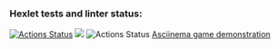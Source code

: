 ### Hexlet tests and linter status:
[![Actions Status](https://github.com/Anastasia9719/frontend-project-lvl1/workflows/hexlet-check/badge.svg)](https://github.com/Anastasia9719/frontend-project-lvl1/actions)
<a href="https://codeclimate.com/github/Anastasia9719/frontend-project-lvl1/maintainability"><img src="https://api.codeclimate.com/v1/badges/5c2871031a3b9722a658/maintainability" /></a>
![Actions Status](https://github.com/Anastasia9719/frontend-project-lvl1/actions/workflows/linter.yml/badge.svg)
[Asciinema game demonstration](https://asciinema.org/a/jRDU0TKjgxrqbxWARpULiU0Gz)
